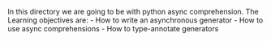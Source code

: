 In this directory we are going to be with python async comprehension.
The Learning objectives are:
    - How to write an asynchronous generator
    - How to use async comprehensions
    - How to type-annotate generators